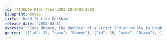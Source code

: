 ```yaml
---
id: f7f49b9e-01ef-4bea-b881-20f049212e92
blueprint: movie
title: 'Bend It Like Beckham'
release_date: '2002-04-11'
overview: 'Jess Bhamra, the daughter of a strict Indian couple in London, is not permitted to play organized soccer, even though she is 18. When Jess is playing for fun one day, her impressive skills are seen by Jules Paxton, who then convinces Jess to play for her semi-pro team. Jess uses elaborate excuses to hide her matches from her family while also dealing with her romantic feelings for her coach, Joe.'
genres: '[{"id": 35, "name": "Comedy"}, {"id": 18, "name": "Drama"}, {"id": 10749, "name": "Romance"}]'
---
```

